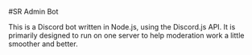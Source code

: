 #SR Admin Bot

This is a Discord bot written in Node.js, using the Discord.js API. It is primarily designed to run on one server 
to help moderation work a little smoother and better.

